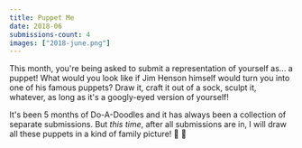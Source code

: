 ```yaml
---
title: Puppet Me
date: 2018-06
submissions-count: 4
images: ["2018-june.png"]
---
```

This month, you're being asked to submit a representation of yourself as... a puppet! What would you look like if Jim Henson himself would turn you into one of his famous puppets? Draw it, craft it out of a sock, sculpt it, whatever, as long as it's a googly-eyed version of yourself!

It's been 5 months of Do-A-Doodles and it has always been a collection of separate submissions. But _this time_, after all submissions are in, I will draw all these puppets in a kind of family picture! 🐸 🐷
